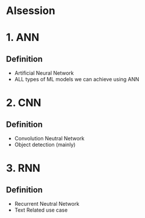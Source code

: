 # AIsession

# 1. **ANN**
## Definition
- Artificial Neural Network
- ALL types of ML models we can achieve using ANN
# 2. **CNN** 
## Definition
- Convolution Neutral Network
- Object detection (mainly)
# 3. **RNN** 
## Definition
- Recurrent Neutral Network
- Text Related use case
  
  
